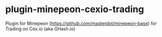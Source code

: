 plugin-minepeon-cexio-trading
=============================

Plugin for Minepeon (https://github.com/masterdot/minepeon-base) for Trading on Cex.io (aka GHash.io)

